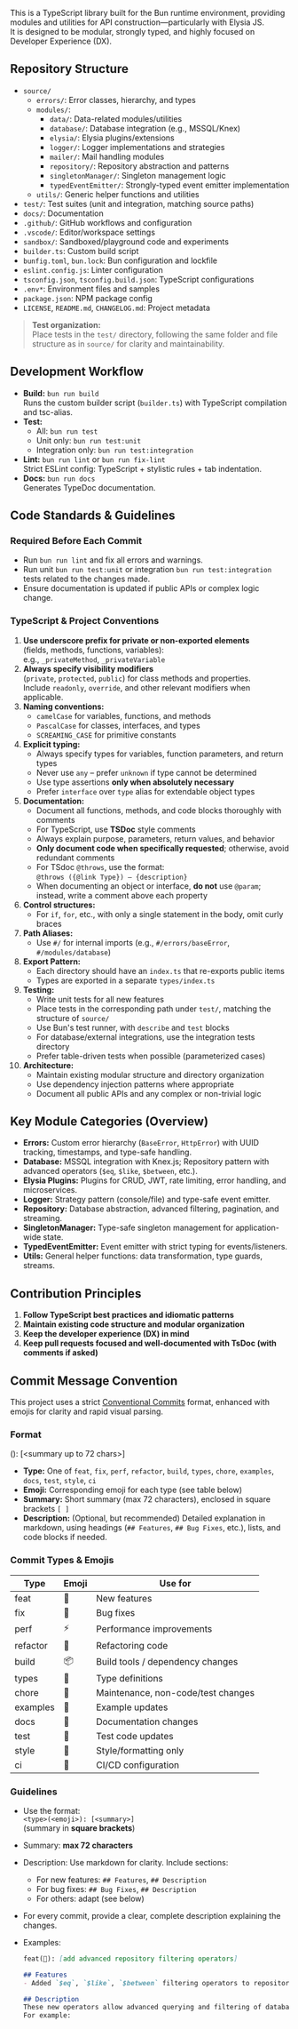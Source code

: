This is a TypeScript library built for the Bun runtime environment, providing modules and utilities for API construction—particularly with Elysia JS.  
It is designed to be modular, strongly typed, and highly focused on Developer Experience (DX).

## Repository Structure
- `source/`
  - `errors/`: Error classes, hierarchy, and types
  - `modules/`:
    - `data/`: Data-related modules/utilities
    - `database/`: Database integration (e.g., MSSQL/Knex)
    - `elysia/`: Elysia plugins/extensions
    - `logger/`: Logger implementations and strategies
    - `mailer/`: Mail handling modules
    - `repository/`: Repository abstraction and patterns
    - `singletonManager/`: Singleton management logic
    - `typedEventEmitter/`: Strongly-typed event emitter implementation
  - `utils/`: Generic helper functions and utilities
- `test/`: Test suites (unit and integration, matching source paths)
- `docs/`: Documentation
- `.github/`: GitHub workflows and configuration
- `.vscode/`: Editor/workspace settings
- `sandbox/`: Sandboxed/playground code and experiments
- `builder.ts`: Custom build script
- `bunfig.toml`, `bun.lock`: Bun configuration and lockfile
- `eslint.config.js`: Linter configuration
- `tsconfig.json`, `tsconfig.build.json`: TypeScript configurations
- `.env*`: Environment files and samples
- `package.json`: NPM package config
- `LICENSE`, `README.md`, `CHANGELOG.md`: Project metadata

> **Test organization:**  
> Place tests in the `test/` directory, following the same folder and file structure as in `source/` for clarity and maintainability.

## Development Workflow

- **Build:** `bun run build`  
  Runs the custom builder script (`builder.ts`) with TypeScript compilation and tsc-alias.
- **Test:**  
  - All: `bun run test`
  - Unit only: `bun run test:unit`
  - Integration only: `bun run test:integration`
- **Lint:** `bun run lint` or `bun run fix-lint`  
  Strict ESLint config: TypeScript + stylistic rules + tab indentation.
- **Docs:** `bun run docs`  
  Generates TypeDoc documentation.

## Code Standards & Guidelines

### Required Before Each Commit

- Run `bun run lint` and fix all errors and warnings.
- Run unit `bun run test:unit` or integration `bun run test:integration` tests related to the changes made.
- Ensure documentation is updated if public APIs or complex logic change.

### TypeScript & Project Conventions

1. **Use underscore prefix for private or non-exported elements**  
   (fields, methods, functions, variables):  
   e.g., `_privateMethod`, `_privateVariable`
2. **Always specify visibility modifiers**  
   (`private`, `protected`, `public`) for class methods and properties.  
   Include `readonly`, `override`, and other relevant modifiers when applicable.
3. **Naming conventions:**  
   - `camelCase` for variables, functions, and methods  
   - `PascalCase` for classes, interfaces, and types  
   - `SCREAMING_CASE` for primitive constants
4. **Explicit typing:**  
   - Always specify types for variables, function parameters, and return types  
   - Never use `any` – prefer `unknown` if type cannot be determined  
   - Use type assertions **only when absolutely necessary**  
   - Prefer `interface` over `type` alias for extendable object types
5. **Documentation:**  
   - Document all functions, methods, and code blocks thoroughly with comments  
   - For TypeScript, use **TSDoc** style comments  
   - Always explain purpose, parameters, return values, and behavior  
   - **Only document code when specifically requested**; otherwise, avoid redundant comments  
   - For TSdoc `@throws`, use the format:  
     `@throws ({@link Type}) – {description}`  
   - When documenting an object or interface, **do not** use `@param`; instead, write a comment above each property
6. **Control structures:**  
   - For `if`, `for`, etc., with only a single statement in the body, omit curly braces
7. **Path Aliases:**  
   - Use `#/` for internal imports (e.g., `#/errors/baseError`, `#/modules/database`)
8. **Export Pattern:**  
   - Each directory should have an `index.ts` that re-exports public items  
   - Types are exported in a separate `types/index.ts`
9. **Testing:**  
   - Write unit tests for all new features  
   - Place tests in the corresponding path under `test/`, matching the structure of `source/`  
   - Use Bun's test runner, with `describe` and `test` blocks  
   - For database/external integrations, use the integration tests directory  
   - Prefer table-driven tests when possible (parameterized cases)
10. **Architecture:**  
    - Maintain existing modular structure and directory organization  
    - Use dependency injection patterns where appropriate  
    - Document all public APIs and any complex or non-trivial logic

## Key Module Categories (Overview)

- **Errors:** Custom error hierarchy (`BaseError`, `HttpError`) with UUID tracking, timestamps, and type-safe handling.
- **Database:** MSSQL integration with Knex.js; Repository pattern with advanced operators (`$eq`, `$like`, `$between`, etc.).
- **Elysia Plugins:** Plugins for CRUD, JWT, rate limiting, error handling, and microservices.
- **Logger:** Strategy pattern (console/file) and type-safe event emitter.
- **Repository:** Database abstraction, advanced filtering, pagination, and streaming.
- **SingletonManager:** Type-safe singleton management for application-wide state.
- **TypedEventEmitter:** Event emitter with strict typing for events/listeners.
- **Utils:** General helper functions: data transformation, type guards, streams.

## Contribution Principles

1. **Follow TypeScript best practices and idiomatic patterns**
2. **Maintain existing code structure and modular organization**
3. **Keep the developer experience (DX) in mind**
4. **Keep pull requests focused and well-documented with TsDoc (with comments if asked)**

## Commit Message Convention

This project uses a strict [Conventional Commits](https://www.conventionalcommits.org/en/v1.0.0/) format, enhanced with emojis for clarity and rapid visual parsing.

### Format

<type>(<emoji>): [<summary up to 72 chars>]
<optional blank line>
<optional detailed description in markdown>


- **Type:** One of `feat`, `fix`, `perf`, `refactor`, `build`, `types`, `chore`, `examples`, `docs`, `test`, `style`, `ci`
- **Emoji:** Corresponding emoji for each type (see table below)
- **Summary:** Short summary (max 72 characters), enclosed in square brackets `[ ]`
- **Description:** (Optional, but recommended) Detailed explanation in markdown, using headings (`## Features`, `## Bug Fixes`, etc.), lists, and code blocks if needed.

### Commit Types & Emojis

| Type      | Emoji | Use for                                             |
|-----------|-------|-----------------------------------------------------|
| feat      | 🚀    | New features                                        |
| fix       | 🔧    | Bug fixes                                           |
| perf      | ⚡    | Performance improvements                            |
| refactor  | 🧹    | Refactoring code                                    |
| build     | 📦    | Build tools / dependency changes                    |
| types     | 🌊    | Type definitions                                    |
| chore     | 🦉    | Maintenance, non-code/test changes                  |
| examples  | 🏀    | Example updates                                     |
| docs      | 📖    | Documentation changes                               |
| test      | 🧪    | Test code updates                                   |
| style     | 🎨    | Style/formatting only                               |
| ci        | 🤖    | CI/CD configuration                                |

### Guidelines

- Use the format:  
  `<type>(<emoji>): [<summary>]`  
  (summary in **square brackets**)
- Summary: **max 72 characters**
- Description: Use markdown for clarity. Include sections:
  - For new features: `## Features`, `## Description`
  - For bug fixes: `## Bug Fixes`, `## Description`
  - For others: adapt (see below)
- For every commit, provide a clear, complete description explaining the changes.
- Examples:

   ```markdown
   feat(🚀): [add advanced repository filtering operators]

   ## Features
   - Added `$eq`, `$like`, `$between` filtering operators to repository

   ## Description
   These new operators allow advanced querying and filtering of database records using the repository pattern.
   For example:
   ```
